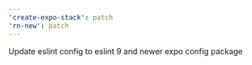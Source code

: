 ```yaml
---
'create-expo-stack': patch
'rn-new': patch
---
```


Update eslint config to eslint 9 and newer expo config package
